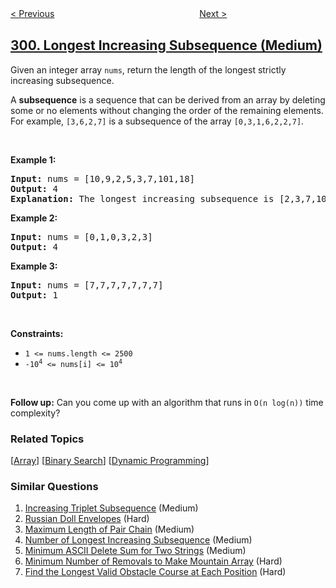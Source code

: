 <!--|This file generated by command(leetcode description); DO NOT EDIT.    |-->
<!--+----------------------------------------------------------------------+-->
<!--|@author    openset <openset.wang@gmail.com>                           |-->
<!--|@link      https://github.com/openset                                 |-->
<!--|@home      https://github.com/openset/leetcode                        |-->
<!--+----------------------------------------------------------------------+-->

[< Previous](../bulls-and-cows "Bulls and Cows")
　　　　　　　　　　　　　　　　
[Next >](../remove-invalid-parentheses "Remove Invalid Parentheses")

## [300. Longest Increasing Subsequence (Medium)](https://leetcode.com/problems/longest-increasing-subsequence "最长递增子序列")

<p>Given an integer array <code>nums</code>, return the length of the longest strictly increasing subsequence.</p>

<p>A <strong>subsequence</strong> is a sequence that can be derived from an array by deleting some or no elements without changing the order of the remaining elements. For example, <code>[3,6,2,7]</code> is a subsequence of the array <code>[0,3,1,6,2,2,7]</code>.</p>

<p>&nbsp;</p>
<p><strong>Example 1:</strong></p>

<pre>
<strong>Input:</strong> nums = [10,9,2,5,3,7,101,18]
<strong>Output:</strong> 4
<strong>Explanation:</strong> The longest increasing subsequence is [2,3,7,101], therefore the length is 4.
</pre>

<p><strong>Example 2:</strong></p>

<pre>
<strong>Input:</strong> nums = [0,1,0,3,2,3]
<strong>Output:</strong> 4
</pre>

<p><strong>Example 3:</strong></p>

<pre>
<strong>Input:</strong> nums = [7,7,7,7,7,7,7]
<strong>Output:</strong> 1
</pre>

<p>&nbsp;</p>
<p><strong>Constraints:</strong></p>

<ul>
	<li><code>1 &lt;= nums.length &lt;= 2500</code></li>
	<li><code>-10<sup>4</sup> &lt;= nums[i] &lt;= 10<sup>4</sup></code></li>
</ul>

<p>&nbsp;</p>
<p><b>Follow up:</b>&nbsp;Can you come up with an algorithm that runs in&nbsp;<code>O(n log(n))</code> time complexity?</p>

### Related Topics
  [[Array](../../tag/array/README.md)]
  [[Binary Search](../../tag/binary-search/README.md)]
  [[Dynamic Programming](../../tag/dynamic-programming/README.md)]

### Similar Questions
  1. [Increasing Triplet Subsequence](../increasing-triplet-subsequence) (Medium)
  1. [Russian Doll Envelopes](../russian-doll-envelopes) (Hard)
  1. [Maximum Length of Pair Chain](../maximum-length-of-pair-chain) (Medium)
  1. [Number of Longest Increasing Subsequence](../number-of-longest-increasing-subsequence) (Medium)
  1. [Minimum ASCII Delete Sum for Two Strings](../minimum-ascii-delete-sum-for-two-strings) (Medium)
  1. [Minimum Number of Removals to Make Mountain Array](../minimum-number-of-removals-to-make-mountain-array) (Hard)
  1. [Find the Longest Valid Obstacle Course at Each Position](../find-the-longest-valid-obstacle-course-at-each-position) (Hard)
